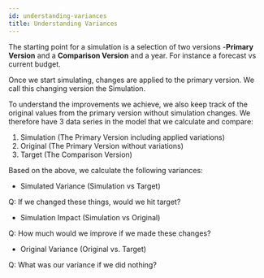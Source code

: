 ```yaml
---
id: understanding-variances
title: Understanding Variances
---
```


The starting point for a simulation is a selection of two versions
-**Primary Version** and a **Comparison Version** and a year. For
instance a forecast vs current budget.

Once we start simulating, changes are applied to the primary version. We
call this changing version the Simulation.

To understand the improvements we achieve, we also keep track of the
original values from the primary version without simulation changes. We
therefore have 3 data series in the model that we calculate and compare:

1.  Simulation (The Primary Version including applied variations)
2.  Original (The Primary Version without variations)
3.  Target (The Comparison Version)

Based on the above, we calculate the following variances:

  - Simulated Variance (Simulation vs Target)

Q: If we changed these things, would we hit target?

  - Simulation Impact (Simulation vs Original)

Q: How much would we improve if we made these changes?

  - Original Variance (Original vs. Target)

Q: What was our variance if we did nothing?

